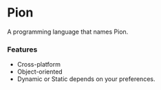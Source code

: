 # Pion
A programming language that names Pion.
### Features
* Cross-platform
* Object-oriented
* Dynamic or Static depends on your preferences.
